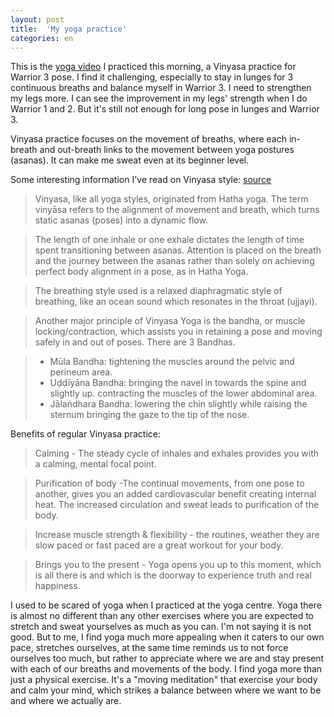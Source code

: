 ```yaml
---
layout: post
title:  'My yoga practice'
categories: en
---
```


This is the [yoga video](http://www.ekhartyoga.com/video/learn-the-challenging-warrior-iii-pose) I practiced this morning, a Vinyasa practice for Warrior 3 pose. I find it challenging, especially to stay in lunges for 3 continuous breaths and balance myself in Warrior 3. I need to strengthen my legs more. I can see the improvement in my legs' strength when I do Warrior 1 and 2. But it's still not enough for long pose in lunges and Warrior 3. 

Vinyasa practice focuses on the movement of breaths, where each in-breath and out-breath links to the movement between yoga postures (asanas). It can make me sweat even at its beginner level. 
<!--More-->

Some interesting information I've read on Vinyasa style: [source](http://www.ekhartyoga.com/everything-yoga/yoga-styles/vinyasa-yoga)
> Vinyasa, like all yoga styles, originated from Hatha yoga. The term vinyāsa refers to the alignment of movement and breath, which turns static asanas (poses) into a dynamic flow.

> The length of one inhale or one exhale dictates the length of time spent transitioning between asanas. Attention is placed on the breath and the journey between the asanas rather than solely on achieving perfect body alignment in a pose, as in Hatha Yoga. 

>The breathing style used is a relaxed diaphragmatic style of breathing, like an ocean sound which resonates in the throat (ujjayi).

>Another major principle of Vinyasa Yoga is the bandha, or muscle locking/contraction, which assists you in retaining a pose and moving safely in and out of poses. There are 3 Bandhas.

> - Mūla Bandha: tightening the muscles around the pelvic and perineum area. 
> - Uḍḍīyāna Bandha: bringing the navel in towards the spine and slightly up. contracting the muscles of the lower abdominal area.
> - Jālaṅdhara Bandha: lowering the chin slightly while raising the sternum bringing the gaze to the tip of the nose.

Benefits of regular Vinyasa practice:
> Calming - The steady cycle of inhales and exhales provides you with a calming, mental focal point.

> Purification of body -The continual movements, from one pose to another, gives you an added cardiovascular benefit creating internal heat. The increased circulation and sweat leads to purification of the body.

> Increase muscle strength & flexibility - the routines, weather they are slow paced or fast paced are a great workout for your body.

> Brings you to the present - Yoga opens you up to this moment, which is all there is and which is the doorway to experience truth and real happiness.

I used to be scared of yoga when I practiced at the yoga centre. Yoga there is almost no different than any other exercises where you are expected to stretch and sweat yourselves as much as you can. I'm not saying it is not good. But to me, I find yoga much more appealing when it caters to our own pace, stretches ourselves, at the same time reminds us to not force ourselves too much, but rather to appreciate where we are and stay present with each of our breaths and movements of the body. I find yoga more than just a physical exercise. It's a "moving meditation" that exercise your body and calm your mind, which strikes a balance between where we want to be and where we actually are. 
